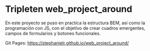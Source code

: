# Tripleten web_project_around

En este proyecto se puso en practica la estructura BEM, asi como la programación con JS, con el objetivo de crear cuadros emergentes, campos de formularios y botones funcionales.

Git Pages:
https://stephanielr.github.io/web_project_around/

